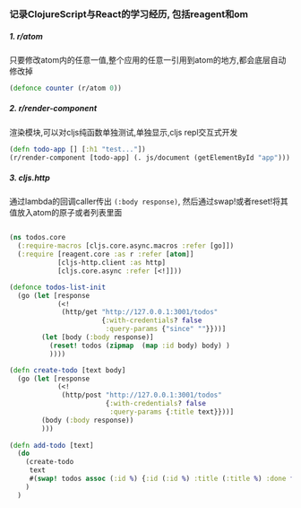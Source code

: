 
### 记录ClojureScript与React的学习经历, 包括reagent和om

##### 1. r/atom 
只要修改atom内的任意一值,整个应用的任意一引用到atom的地方,都会底层自动修改掉
```clojure
(defonce counter (r/atom 0))
```
##### 2. r/render-component
渲染模块,可以对cljs纯函数单独测试,单独显示,cljs repl交互式开发
```clojure
(defn todo-app [] [:h1 "test..."])
(r/render-component [todo-app] (. js/document (getElementById "app")))
```
##### 3. cljs.http
通过lambda的回调caller传出 `(:body response)`, 然后通过swap!或者reset!将其值放入atom的原子或者列表里面
```clojure

(ns todos.core
  (:require-macros [cljs.core.async.macros :refer [go]])
  (:require [reagent.core :as r :refer [atom]]
            [cljs-http.client :as http]
            [cljs.core.async :refer [<!]]))

(defonce todos-list-init
  (go (let [response
            (<!
             (http/get "http://127.0.0.1:3001/todos"
                       {:with-credentials? false
                        :query-params {"since" ""}}))]
        (let [body (:body response)]
          (reset! todos (zipmap  (map :id body) body) )
          ))))

(defn create-todo [text body]
  (go (let [response
            (<!
             (http/post "http://127.0.0.1:3001/todos"
                        {:with-credentials? false
                         :query-params {:title text}}))]
        (body (:body response))
        )))
        
(defn add-todo [text]
  (do
    (create-todo
     text
     #(swap! todos assoc (:id %) {:id (:id %) :title (:title %) :done false}))
    )
  )
  
```

